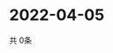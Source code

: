 # 2022-04-05
  共 0条

  <!-- BEGIN -->
  <!-- 最后更新时间Tue Apr 05 2022 13:17:02 GMT+0000 (Coordinated Universal Time) -->
  
  <!-- END -->
  
  